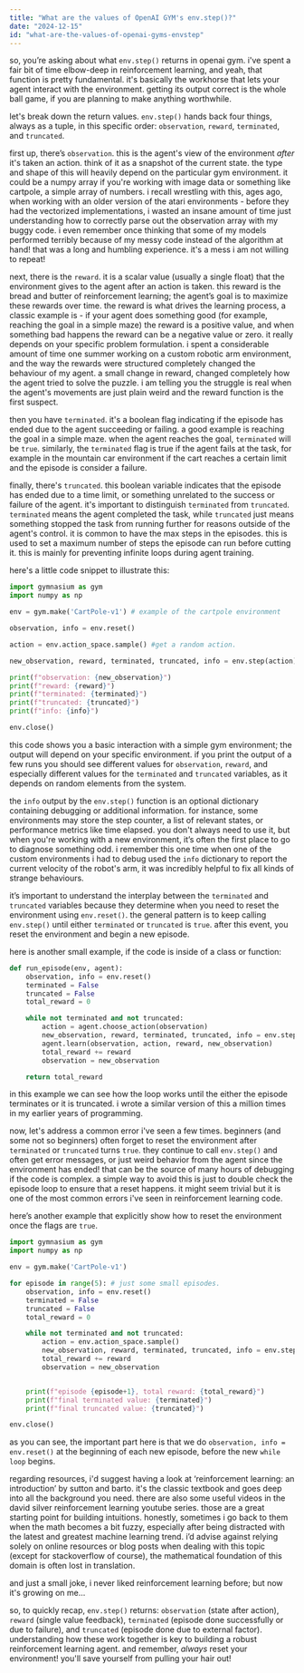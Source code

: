 ```yaml
---
title: "What are the values of OpenAI GYM's env.step()?"
date: "2024-12-15"
id: "what-are-the-values-of-openai-gyms-envstep"
---
```


so, you’re asking about what `env.step()` returns in openai gym. i've spent a fair bit of time elbow-deep in reinforcement learning, and yeah, that function is pretty fundamental. it's basically the workhorse that lets your agent interact with the environment. getting its output correct is the whole ball game, if you are planning to make anything worthwhile.

let's break down the return values. `env.step()` hands back four things, always as a tuple, in this specific order: `observation`, `reward`, `terminated`, and `truncated`.

first up, there’s `observation`. this is the agent's view of the environment *after* it's taken an action. think of it as a snapshot of the current state. the type and shape of this will heavily depend on the particular gym environment. it could be a numpy array if you're working with image data or something like cartpole, a simple array of numbers. i recall wrestling with this, ages ago, when working with an older version of the atari environments - before they had the vectorized implementations, i wasted an insane amount of time just understanding how to correctly parse out the observation array with my buggy code. i even remember once thinking that some of my models performed terribly because of my messy code instead of the algorithm at hand! that was a long and humbling experience. it's a mess i am not willing to repeat!

next, there is the `reward`. it is a scalar value (usually a single float) that the environment gives to the agent after an action is taken. this reward is the bread and butter of reinforcement learning; the agent’s goal is to maximize these rewards over time. the reward is what drives the learning process, a classic example is - if your agent does something good (for example, reaching the goal in a simple maze) the reward is a positive value, and when something bad happens the reward can be a negative value or zero. it really depends on your specific problem formulation. i spent a considerable amount of time one summer working on a custom robotic arm environment, and the way the rewards were structured completely changed the behaviour of my agent. a small change in reward, changed completely how the agent tried to solve the puzzle. i am telling you the struggle is real when the agent's movements are just plain weird and the reward function is the first suspect.

then you have `terminated`. it's a boolean flag indicating if the episode has ended due to the agent succeeding or failing. a good example is reaching the goal in a simple maze. when the agent reaches the goal, `terminated` will be `true`. similarly, the `terminated` flag is true if the agent fails at the task, for example in the mountain car environment if the cart reaches a certain limit and the episode is consider a failure.

finally, there's `truncated`. this boolean variable indicates that the episode has ended due to a time limit, or something unrelated to the success or failure of the agent. it's important to distinguish `terminated` from `truncated`. `terminated` means the agent completed the task, while `truncated` just means something stopped the task from running further for reasons outside of the agent's control. it is common to have the max steps in the episodes. this is used to set a maximum number of steps the episode can run before cutting it. this is mainly for preventing infinite loops during agent training.

here's a little code snippet to illustrate this:

```python
import gymnasium as gym
import numpy as np

env = gym.make('CartPole-v1') # example of the cartpole environment

observation, info = env.reset()

action = env.action_space.sample() #get a random action.

new_observation, reward, terminated, truncated, info = env.step(action)

print(f"observation: {new_observation}")
print(f"reward: {reward}")
print(f"terminated: {terminated}")
print(f"truncated: {truncated}")
print(f"info: {info}")

env.close()
```
this code shows you a basic interaction with a simple gym environment; the output will depend on your specific environment. if you print the output of a few runs you should see different values for `observation`, `reward`, and especially different values for the `terminated` and `truncated` variables, as it depends on random elements from the system.

the `info` output by the `env.step()` function is an optional dictionary containing debugging or additional information. for instance, some environments may store the step counter, a list of relevant states, or performance metrics like time elapsed. you don't always need to use it, but when you're working with a new environment, it’s often the first place to go to diagnose something odd. i remember this one time when one of the custom environments i had to debug used the `info` dictionary to report the current velocity of the robot's arm, it was incredibly helpful to fix all kinds of strange behaviours.

it’s important to understand the interplay between the `terminated` and `truncated` variables because they determine when you need to reset the environment using `env.reset()`. the general pattern is to keep calling `env.step()` until either `terminated` or `truncated` is `true`. after this event, you reset the environment and begin a new episode.

here is another small example, if the code is inside of a class or function:

```python
def run_episode(env, agent):
    observation, info = env.reset()
    terminated = False
    truncated = False
    total_reward = 0

    while not terminated and not truncated:
        action = agent.choose_action(observation)
        new_observation, reward, terminated, truncated, info = env.step(action)
        agent.learn(observation, action, reward, new_observation)
        total_reward += reward
        observation = new_observation

    return total_reward

```

in this example we can see how the loop works until the either the episode terminates or it is truncated. i wrote a similar version of this a million times in my earlier years of programming.

now, let's address a common error i've seen a few times. beginners (and some not so beginners) often forget to reset the environment after `terminated` or `truncated` turns `true`. they continue to call `env.step()` and often get error messages, or just weird behavior from the agent since the environment has ended! that can be the source of many hours of debugging if the code is complex. a simple way to avoid this is just to double check the episode loop to ensure that a reset happens. it might seem trivial but it is one of the most common errors i've seen in reinforcement learning code.

here’s another example that explicitly show how to reset the environment once the flags are `true`.

```python
import gymnasium as gym
import numpy as np

env = gym.make('CartPole-v1')

for episode in range(5): # just some small episodes.
    observation, info = env.reset()
    terminated = False
    truncated = False
    total_reward = 0

    while not terminated and not truncated:
        action = env.action_space.sample()
        new_observation, reward, terminated, truncated, info = env.step(action)
        total_reward += reward
        observation = new_observation


    print(f"episode {episode+1}, total reward: {total_reward}")
    print(f"final terminated value: {terminated}")
    print(f"final truncated value: {truncated}")

env.close()

```

as you can see, the important part here is that we do `observation, info = env.reset()` at the beginning of each new episode, before the new `while loop` begins.

regarding resources, i'd suggest having a look at ‘reinforcement learning: an introduction’ by sutton and barto. it's the classic textbook and goes deep into all the background you need. there are also some useful videos in the david silver reinforcement learning youtube series. those are a great starting point for building intuitions. honestly, sometimes i go back to them when the math becomes a bit fuzzy, especially after being distracted with the latest and greatest machine learning trend. i’d advise against relying solely on online resources or blog posts when dealing with this topic (except for stackoverflow of course), the mathematical foundation of this domain is often lost in translation.

and just a small joke, i never liked reinforcement learning before; but now it's growing on me...

so, to quickly recap, `env.step()` returns: `observation` (state after action), `reward` (single value feedback), `terminated` (episode done successfully or due to failure), and `truncated` (episode done due to external factor). understanding how these work together is key to building a robust reinforcement learning agent. and remember, *always* reset your environment! you'll save yourself from pulling your hair out!

